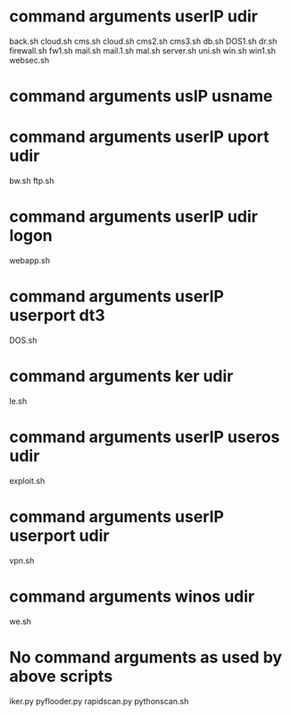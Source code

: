 # command arguments userIP udir
back.sh
cloud.sh
cms.sh
cloud.sh
cms2.sh
cms3.sh
db.sh
DOS1.sh
dr.sh
firewall.sh
fw1.sh
mail.sh
mail.1.sh
mal.sh
server.sh
uni.sh
win.sh
win1.sh
websec.sh

# command arguments usIP usname


# command arguments userIP uport udir
bw.sh
ftp.sh

# command arguments userIP udir logon
webapp.sh

# command arguments userIP userport dt3
DOS.sh

# command arguments ker udir
le.sh

# command arguments userIP useros udir
exploit.sh

# command arguments userIP userport udir
vpn.sh

# command arguments winos udir
we.sh

# No command arguments as used by above scripts
iker.py
pyflooder.py
rapidscan.py
pythonscan.sh
